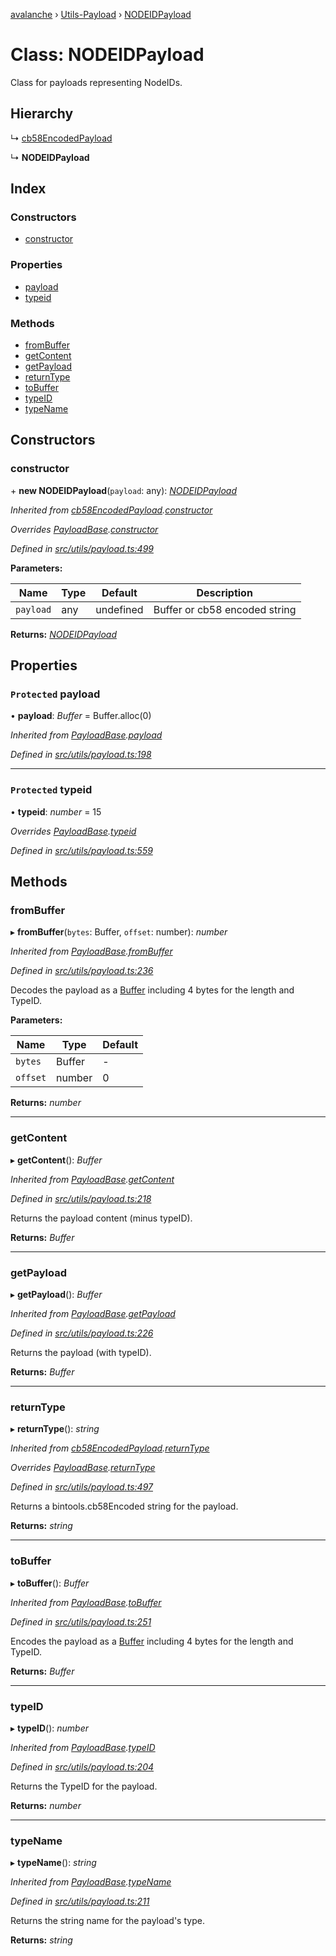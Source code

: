 [avalanche](../README.md) › [Utils-Payload](../modules/utils_payload.md) › [NODEIDPayload](utils_payload.nodeidpayload.md)

# Class: NODEIDPayload

Class for payloads representing NodeIDs.

## Hierarchy

  ↳ [cb58EncodedPayload](utils_payload.cb58encodedpayload.md)

  ↳ **NODEIDPayload**

## Index

### Constructors

* [constructor](utils_payload.nodeidpayload.md#constructor)

### Properties

* [payload](utils_payload.nodeidpayload.md#protected-payload)
* [typeid](utils_payload.nodeidpayload.md#protected-typeid)

### Methods

* [fromBuffer](utils_payload.nodeidpayload.md#frombuffer)
* [getContent](utils_payload.nodeidpayload.md#getcontent)
* [getPayload](utils_payload.nodeidpayload.md#getpayload)
* [returnType](utils_payload.nodeidpayload.md#returntype)
* [toBuffer](utils_payload.nodeidpayload.md#tobuffer)
* [typeID](utils_payload.nodeidpayload.md#typeid)
* [typeName](utils_payload.nodeidpayload.md#typename)

## Constructors

###  constructor

\+ **new NODEIDPayload**(`payload`: any): *[NODEIDPayload](utils_payload.nodeidpayload.md)*

*Inherited from [cb58EncodedPayload](utils_payload.cb58encodedpayload.md).[constructor](utils_payload.cb58encodedpayload.md#constructor)*

*Overrides [PayloadBase](utils_payload.payloadbase.md).[constructor](utils_payload.payloadbase.md#constructor)*

*Defined in [src/utils/payload.ts:499](https://github.com/ava-labs/avalanchejs/blob/8033096/src/utils/payload.ts#L499)*

**Parameters:**

Name | Type | Default | Description |
------ | ------ | ------ | ------ |
`payload` | any | undefined | Buffer or cb58 encoded string  |

**Returns:** *[NODEIDPayload](utils_payload.nodeidpayload.md)*

## Properties

### `Protected` payload

• **payload**: *Buffer* = Buffer.alloc(0)

*Inherited from [PayloadBase](utils_payload.payloadbase.md).[payload](utils_payload.payloadbase.md#protected-payload)*

*Defined in [src/utils/payload.ts:198](https://github.com/ava-labs/avalanchejs/blob/8033096/src/utils/payload.ts#L198)*

___

### `Protected` typeid

• **typeid**: *number* = 15

*Overrides [PayloadBase](utils_payload.payloadbase.md).[typeid](utils_payload.payloadbase.md#protected-typeid)*

*Defined in [src/utils/payload.ts:559](https://github.com/ava-labs/avalanchejs/blob/8033096/src/utils/payload.ts#L559)*

## Methods

###  fromBuffer

▸ **fromBuffer**(`bytes`: Buffer, `offset`: number): *number*

*Inherited from [PayloadBase](utils_payload.payloadbase.md).[fromBuffer](utils_payload.payloadbase.md#frombuffer)*

*Defined in [src/utils/payload.ts:236](https://github.com/ava-labs/avalanchejs/blob/8033096/src/utils/payload.ts#L236)*

Decodes the payload as a [Buffer](https://github.com/feross/buffer) including 4 bytes for the length and TypeID.

**Parameters:**

Name | Type | Default |
------ | ------ | ------ |
`bytes` | Buffer | - |
`offset` | number | 0 |

**Returns:** *number*

___

###  getContent

▸ **getContent**(): *Buffer*

*Inherited from [PayloadBase](utils_payload.payloadbase.md).[getContent](utils_payload.payloadbase.md#getcontent)*

*Defined in [src/utils/payload.ts:218](https://github.com/ava-labs/avalanchejs/blob/8033096/src/utils/payload.ts#L218)*

Returns the payload content (minus typeID).

**Returns:** *Buffer*

___

###  getPayload

▸ **getPayload**(): *Buffer*

*Inherited from [PayloadBase](utils_payload.payloadbase.md).[getPayload](utils_payload.payloadbase.md#getpayload)*

*Defined in [src/utils/payload.ts:226](https://github.com/ava-labs/avalanchejs/blob/8033096/src/utils/payload.ts#L226)*

Returns the payload (with typeID).

**Returns:** *Buffer*

___

###  returnType

▸ **returnType**(): *string*

*Inherited from [cb58EncodedPayload](utils_payload.cb58encodedpayload.md).[returnType](utils_payload.cb58encodedpayload.md#returntype)*

*Overrides [PayloadBase](utils_payload.payloadbase.md).[returnType](utils_payload.payloadbase.md#abstract-returntype)*

*Defined in [src/utils/payload.ts:497](https://github.com/ava-labs/avalanchejs/blob/8033096/src/utils/payload.ts#L497)*

Returns a bintools.cb58Encoded string for the payload.

**Returns:** *string*

___

###  toBuffer

▸ **toBuffer**(): *Buffer*

*Inherited from [PayloadBase](utils_payload.payloadbase.md).[toBuffer](utils_payload.payloadbase.md#tobuffer)*

*Defined in [src/utils/payload.ts:251](https://github.com/ava-labs/avalanchejs/blob/8033096/src/utils/payload.ts#L251)*

Encodes the payload as a [Buffer](https://github.com/feross/buffer) including 4 bytes for the length and TypeID.

**Returns:** *Buffer*

___

###  typeID

▸ **typeID**(): *number*

*Inherited from [PayloadBase](utils_payload.payloadbase.md).[typeID](utils_payload.payloadbase.md#typeid)*

*Defined in [src/utils/payload.ts:204](https://github.com/ava-labs/avalanchejs/blob/8033096/src/utils/payload.ts#L204)*

Returns the TypeID for the payload.

**Returns:** *number*

___

###  typeName

▸ **typeName**(): *string*

*Inherited from [PayloadBase](utils_payload.payloadbase.md).[typeName](utils_payload.payloadbase.md#typename)*

*Defined in [src/utils/payload.ts:211](https://github.com/ava-labs/avalanchejs/blob/8033096/src/utils/payload.ts#L211)*

Returns the string name for the payload's type.

**Returns:** *string*
